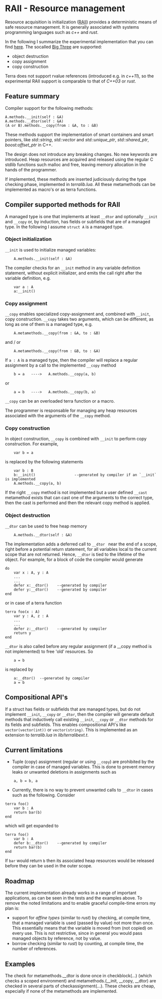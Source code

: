 # RAII - Resource management
Resource acquisition is initialization ([RAII](https://en.wikipedia.org/wiki/Resource_acquisition_is_initialization)) provides a deterministic means of safe resource management. It is generally associated with systems programming languages such as *c++* and *rust*.

In the following I summarize the experimental implementation that you can find [here](https://github.com/renehiemstra/terra/tree/raii). The socalled [Big Three](https://en.wikipedia.org/wiki/Rule_of_three_(C%2B%2B_programming)) are supported:
* object destruction
* copy assignment
* copy construction

Terra does not support rvalue references (introduced e.g. in *c++11*), so the experimental RAII support is comparable to that of *C++03* or *rust*. 

## Feature summary
Compiler support for the following methods:
```
A.methods.__init(self : &A)
A.methods.__dtor(self : &A)
(A or B).methods.__copy(from : &A, to : &B)
```
These methods support the implementation of smart containers and smart pointers, like *std::string*, *std::vector* and *std::unique_ptr*, *std::shared_ptr*, *boost:offset_ptr* in C++.

The design does not introduce any breaking changes. No new keywords are introduced. Heap resources are acquired and released using the regular C stdlib functions such malloc and free, leaving memory allocation in the hands of the programmer.

If implemented, these methods are inserted judiciously during the type checking phase, implemented in *terralib.lua*. All these metamethods can be implemented as macro's or as terra functions.

## Compiler supported methods for RAII
A managed type is one that implements at least `__dtor` and optionally `__init` and `__copy` or, by induction, has fields or subfields that are of a managed type. In the following I assume `struct A` is a managed type.

### Object initialization
`__init` is used to initialize managed variables:
```
    A.methods.__init(self : &A)
```
The compiler checks for an `__init` method in any variable definition statement, without explicit initializer, and emits the call right after the variable definition, e.g.
```
    var a : A
    a:__init()
```
### Copy assignment
`__copy` enables specialized copy-assignment and, combined with `__init`, copy construction. `__copy` takes two arguments, which can be different, as long as one of them is a managed type, e.g.
```
    A.metamethods.__copy(from : &A, to : &B)
```
and / or
```
    A.metamethods.__copy(from : &B, to : &A)
```
If `a : A` is a managed type, then the compiler will replace a regular assignment by a call to the implemented `__copy` method
```
    b = a   ---->   A.methods.__copy(a, b) 
```
or 
```
    a = b   ---->   A.methods.__copy(b, a)
```
`__copy` can be an overloaded terra function or a macro.

The programmer is responsable for managing any heap resources associated with the arguments of the `__copy` method.

### Copy construction
In object construction, `__copy` is combined with `__init` to perform copy construction. For example,
```
    var b = a
```
is replaced by the following statements
```
    var b : B
    b:__init()                  --generated by compiler if an `__init` is implemented
    A.methods.__copy(a, b)
```
If the right `__copy` method is not implemented but a user defined `__cast` metamethod exists that can cast one of the arguments to the correct type, then the cast is performed and then the relevant copy method is applied.

### Object destruction
`__dtor` can be used to free heap memory
```
    A.methods.__dtor(self : &A)
```
The implementation adds a deferred call to `__dtor ` near the end of a scope, right before a potential return statement, for all variables local to the current scope that are not returned. Hence, `__dtor` is tied to the lifetime of the object. For example, for a block of code the compiler would generate
```
do
    var x : A, y : A
    ...
    ...
    defer x:__dtor()    --generated by compiler
    defer y:__dtor()    --generated by compiler
end
```
or in case of a terra function
```
terra foo(x : A)
    var y : A, z : A
    ...
    ...
    defer z:__dtor()    --generated by compiler
    return y
end
```
`__dtor` is also called before any regular assignment (if a __copy method is not implemented)  to free 'old' resources. So
```
    a = b
```
is replaced by
```
    a:__dtor()  --generated by compiler
    a = b
```
## Compositional API's
If a struct has fields or subfields that are managed types, but do not implement `__init`, `__copy` or `__dtor`, then the compiler will generate default methods that inductively call existing `__init`, `__copy` or `__dtor` methods for its fields and subfields. This enables compositional API's like `vector(vector(int))` or  `vector(string)`. This is implemented as an extension to *terralib.lua* in *lib/terralibext.t*.

## Current limitations
* Tuple (copy) assignment (regular or using `__copy`) are prohibited by the compiler in case of managed variables. This is done to prevent memory leaks or unwanted deletions in assignments such as
```
    a, b = b, a
```
* Currently, there is no way to prevent unwanted calls to `__dtor` in cases such as the following. Consider
```
terra foo()
    var b : A
    return bar(b)
end
```
which will get expanded to 
```
terra foo()
    var b : A
    defer b:__dtor()    --generated by compiler
    return bar(b)
end
```
If `bar` would return `b` then its associated heap resources would be released before they can be used in the outer scope.

## Roadmap
The current implementation already works in a range of important applications, as can be seen in the tests and the examples above. To remove the noted limitations and to enable graceful compile-time errors my plan is:
* support for *affine types* (similar to *rust*) by checking, at compile time, that a managed variable is used (passed by value) not more than once. This essentially means that the variable is moved from (not copied) on every use. This is not restrictive, since in general you would pass managed objects by reference, not by value.
* borrow checking (similar to *rust*) by counting, at compile time, the number of references.


## Examples
The check for metamethods.__dtor is done once in checkblock(...) (which checks a scoped environment) and metamethods.(__init, __copy, __dtor) are checked in several parts of checkassignment(...). These checks are cheap, especially if none of the metamethods are implemented.
